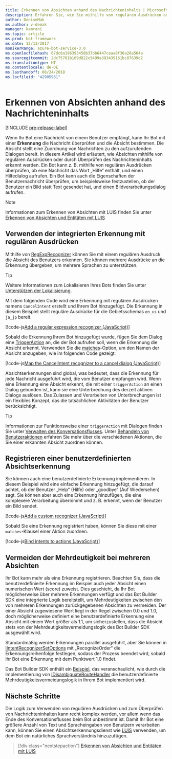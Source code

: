 ```yaml
---
title: Erkennen von Absichten anhand des Nachrichteninhalts | Microsoft-Dokumentation
description: Erfahren Sie, wie Sie mithilfe von regulären Ausdrücken oder durch Überprüfen des Nachrichteninhalts die Absicht des Benutzers erkennen.
author: DeniseMak
ms.author: v-demak
manager: kamrani
ms.topic: article
ms.prod: bot-framework
ms.date: 12/13/2017
monikerRange: azure-bot-service-3.0
ms.openlocfilehash: 67dc8a196393458b37bb6447ceaa8f36a28a564a
ms.sourcegitcommit: 2dc75701b169d822c9499e393439161bc87639d2
ms.translationtype: HT
ms.contentlocale: de-DE
ms.lasthandoff: 08/24/2018
ms.locfileid: "42905931"
---
```

# <a name="recognize-user-intent-from-message-content"></a>Erkennen von Absichten anhand des Nachrichteninhalts

[!INCLUDE [pre-release-label](../includes/pre-release-label-v3.md)]

Wenn Ihr Bot eine Nachricht von einem Benutzer empfängt, kann Ihr Bot mit einer **Erkennung** die Nachricht überprüfen und die Absicht bestimmen. Die Absicht stellt eine Zuordnung von Nachrichten zu den aufzurufenden Dialogen bereit. In diesem Artikel wird erläutert, wie Absichten mithilfe von regulären Ausdrücken oder durch Überprüfen des Nachrichteninhalts erkannt werden. Ein Bot kann z. B. mithilfe von regulären Ausdrücken überprüfen, ob eine Nachricht das Wort „Hilfe“ enthält, und einen Hilfedialog aufrufen. Ein Bot kann auch die Eigenschaften der Benutzernachricht überprüfen, um beispielsweise festzustellen, ob der Benutzer ein Bild statt Text gesendet hat, und einen Bildverarbeitungsdialog aufrufen. 

> [!NOTE]
> Informationen zum Erkennen von Absichten mit LUIS finden Sie unter [Erkennen von Absichten und Entitäten mit LUIS](bot-builder-nodejs-recognize-intent-luis.md) 


## <a name="use-the-built-in-regular-expression-recognizer"></a>Verwenden der integrierten Erkennung mit regulären Ausdrücken
Mithilfe von [RegExpRecognizer][RegExpRecognizer] können Sie mit einem regulären Ausdruck die Absicht des Benutzers erkennen. Sie können mehrere Ausdrücke an die Erkennung übergeben, um mehrere Sprachen zu unterstützen. 

> [!TIP]
> Weitere Informationen zum Lokalisieren Ihres Bots finden Sie unter [Unterstützen der Lokalisierung](bot-builder-nodejs-localization.md).

Mit dem folgenden Code wird eine Erkennung mit regulären Ausdrücken namens `CancelIntent` erstellt und Ihrem Bot hinzugefügt. Die Erkennung in diesem Beispiel stellt reguläre Ausdrücke für die Gebietsschemas `en_us` und `ja_jp` bereit. 

[!code-js[Add a regular expression recognizer (JavaScript)](../includes/code/node-regex-recognizer.js#addRegexRecognizer)]

Sobald die Erkennung Ihrem Bot hinzugefügt wurde, fügen Sie dem Dialog eine [TriggerAction][triggerAction] an, die der Bot aufrufen soll, wenn die Erkennung die Absicht erkennt. Verwenden Sie die [matches][matches]-Option, um den Namen der Absicht anzugeben, wie im folgenden Code gezeigt:

[!code-js[Map the CancelIntent recognizer to a cancel dialog (JavaScript)](../includes/code/node-regex-recognizer.js#bindCancelDialogToRegexRecognizer)]

Absichtserkennungen sind global, was bedeutet, dass die Erkennung für jede Nachricht ausgeführt wird, die vom Benutzer empfangen wird. Wenn eine Erkennung eine Absicht erkennt, die mit einer `triggerAction` an einen Dialog gebunden ist, kann sie eine Unterbrechung des derzeit aktiven Dialogs auslösen. Das Zulassen und Verarbeiten von Unterbrechungen ist ein flexibles Konzept, das die tatsächlichen Aktivitäten der Benutzer berücksichtigt.

> [!TIP] 
> Informationen zur Funktionsweise einer `triggerAction` mit Dialogen finden Sie unter [Verwalten des Konversationsflusses](bot-builder-nodejs-manage-conversation-flow.md). Unter [Behandeln von Benutzeraktionen](bot-builder-nodejs-dialog-actions.md) erfahren Sie mehr über die verschiedenen Aktionen, die Sie einer erkannten Absicht zuordnen können.

## <a name="register-a-custom-intent-recognizer"></a>Registrieren einer benutzerdefinierten Absichtserkennung
Sie können auch eine benutzerdefinierte Erkennung implementieren. In diesem Beispiel wird eine einfache Erkennung hinzugefügt, die darauf achtet, ob der Benutzer „Help“ (Hilfe) oder „goodbye“ (Auf Wiedersehen) sagt. Sie können aber auch eine Erkennung hinzufügen, die eine komplexere Verarbeitung übernimmt und z. B. erkennt, wenn der Benutzer ein Bild sendet. 


[!code-js[Add a custom recognizer (JavaScript)](../includes/code/node-howto-recognize-intent.js#addCustomRecognizer)]

Sobald Sie eine Erkennung registriert haben, können Sie diese mit einer `matches`-Klausel einer Aktion zuordnen.

[!code-js[Bind intents to actions (JavaScript)](../includes/code/node-howto-recognize-intent.js#bindIntentsToActions)]

## <a name="disambiguate-between-multiple-intents"></a>Vermeiden der Mehrdeutigkeit bei mehreren Absichten

Ihr Bot kann mehr als eine Erkennung registrieren. Beachten Sie, dass die benutzerdefinierte Erkennung im Beispiel auch jeder Absicht einen numerischen Wert (score) zuweist. Dies geschieht, da Ihr Bot möglicherweise über mehrere Erkennungen verfügt und das Bot Builder SDK eine integrierte Logik bereitstellt, um Mehrdeutigkeiten zwischen den von mehreren Erkennungen zurückgegebenen Absichten zu vermeiden. Der einer Absicht zugewiesene Wert liegt in der Regel zwischen 0.0 und 1.0, doch möglicherweise definiert eine benutzerdefinierte Erkennung eine Absicht mit einem Wert größer als 1.1, um sicherzustellen, dass die Absicht stets von der Mehrdeutigkeitsvermeidungslogik des Bot Builder SDK ausgewählt wird. 

Standardmäßig werden Erkennungen parallel ausgeführt, aber Sie können in [IIntentRecognizerSetOptions][IntentRecognizerSetOptions] mit „RecognizeOrder“ die Erkennungsreihenfolge festlegen, sodass der Prozess beendet wird, sobald Ihr Bot eine Erkennung mit dem Punktwert 1.0 findet.

Das Bot Builder SDK enthält ein [Beispiel][DisambiguationSample], das veranschaulicht, wie durch die Implementierung von [IDisambiguateRouteHandler][IDisambiguateRouteHandler] die benutzerdefinierte Mehrdeutigkeitsvermeidungslogik in Ihrem Bot implementiert wird.

## <a name="next-steps"></a>Nächste Schritte
Die Logik zum Verwenden von regulären Ausdrücken und zum Überprüfen von Nachrichteninhalten kann recht komplex werden, vor allem wenn das Ende des Konversationsflusses beim Bot unbestimmt ist. Damit Ihr Bot eine größere Anzahl von Text und Spracheingaben von Benutzern verarbeiten kann, können Sie einen Absichtserkennungsdienst wie [LUIS][LUIS] verwenden, um dem Bot ein natürliches Sprachverständnis hinzuzufügen.

> [!div class="nextstepaction"]
> [Erkennen von Absichten und Entitäten mit LUIS](bot-builder-nodejs-recognize-intent-luis.md)


[LUIS]: https://www.luis.ai/

[triggerAction]: https://docs.botframework.com/en-us/node/builder/chat-reference/classes/_botbuilder_d_.dialog.html#triggeraction

[matches]: https://docs.botframework.com/en-us/node/builder/chat-reference/interfaces/_botbuilder_d_.itriggeractionoptions.html#matches

[node-js-bot-how-to]: bot-builder-nodejs-recognize-intent-luis.md

[LUISAzureDocs]: /azure/cognitive-services/LUIS/Home

[IMessage]: http://docs.botframework.com/en-us/node/builder/chat-reference/interfaces/_botbuilder_d_.imessage

[IntentRecognizerSetOptions]: https://docs.botframework.com/en-us/node/builder/chat-reference/interfaces/_botbuilder_d_.iintentrecognizersetoptions.html

[LuisRecognizer]: https://docs.botframework.com/en-us/node/builder/chat-reference/classes/_botbuilder_d_.luisrecognizer

[LUISSample]: https://github.com/Microsoft/BotBuilder/blob/master/Node/examples/basics-naturalLanguage/app.js

[LUISConcepts]: https://docs.botframework.com/en-us/node/builder/guides/understanding-natural-language/

[DisambiguationSample]: https://github.com/Microsoft/BotBuilder/tree/master/Node/examples/feature-onDisambiguateRoute

[IDisambiguateRouteHandler]: https://docs.botframework.com/en-us/node/builder/chat-reference/interfaces/_botbuilder_d_.idisambiguateroutehandler.html

[RegExpRecognizer]: https://docs.botframework.com/en-us/node/builder/chat-reference/classes/_botbuilder_d_.regexprecognizer.html

[AlarmBot]: https://github.com/Microsoft/BotBuilder/blob/master/Node/examples/basics-naturalLanguage/app.js

[LUISBotSample]: https://github.com/Microsoft/BotBuilder-Samples/tree/master/Node/intelligence-LUIS
